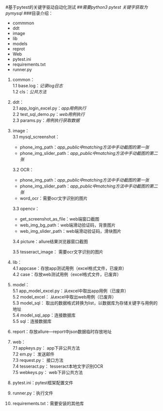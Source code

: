 #基于pytest的关键字驱动自动化测试
##*需要python3 pytest 关键字获取为pymysql*
###目录介绍：
- commmon
- ddt
- image
- lib
- models
- reprot
- Web
- pytest.ini
- requirements.txt
- runner.py 

1. common：   
   1.1 base.log：*记录log日志*    
   1.2 cls：*公共方法* 
   
2. ddt：  
   2.1 app_login_excel.py：*app用例执行*  
   2.2 test_sql_demo.py：*web用例执行*    
   2.3 params.py：*用例执行获取数据*   
   
3. image：   
   3.1 mysql_screenshot：   
    - phone_img_path：*app_public中matching方法中手动截图的第一张*   
    - phone_img_slider_path：*app_public中matching方法中手动截图的第二张*   
   
   3.2 OCR：
    - phone_img_path：*app_public中matching方法中手动截图的第一张*   
    - phone_img_slider_path：*app_public中matching方法中手动截图的第二张*   
    - word_ocr：需要ocr文字识别的图片   
   
   3.3 opencv： 
      
    - get_screenshot_as_file：web端窗口截图
    - web_img_bg_path：web端滑动验证码，背景图片
    - web_img_slider_path：web端滑动验证码，滑块图片  
   
   3.4 picture：allure结果浏览器窗口截图   
   
   3.5 tesseract_image： 需要ocr文字识别的图片      
   
4. lib：      
   4.1 appcase：存放app测试用例（excel格式文件，已废弃）      
   4.2 case：存放web测试用例（excel格式文件，已废弃）      
   
5. model：   
   5.1 app_model_excel.py：从excel中取出app用例（已废弃）   
   5.2 model_excel：  从excel中取出web用例（已废弃）  
   5.3 model_sql： 取出的数据格式转换为list，以数据库为存储关键字与用例的地址  
   5.4 model_sql_app：连接数据库    
   5.5 sql：连接数据库  
   
6. report：存放allure—report中json数据临时存放地址 
   
7. web：  
   7.1 appkeys.py： app下非公共方法  
   7.2 em.py：  发送邮件  
   7.3 request.py：  接口方法   
   7.4 tesseract.py： tesseract本地文字识别OCR   
   7.5 webkeys.py： web下非公共方法     
   
8. pytest.ini：pytest框架配置文件 

9. runner.py：执行文件 
   
10. requirements.txt：需要安装的其他库
